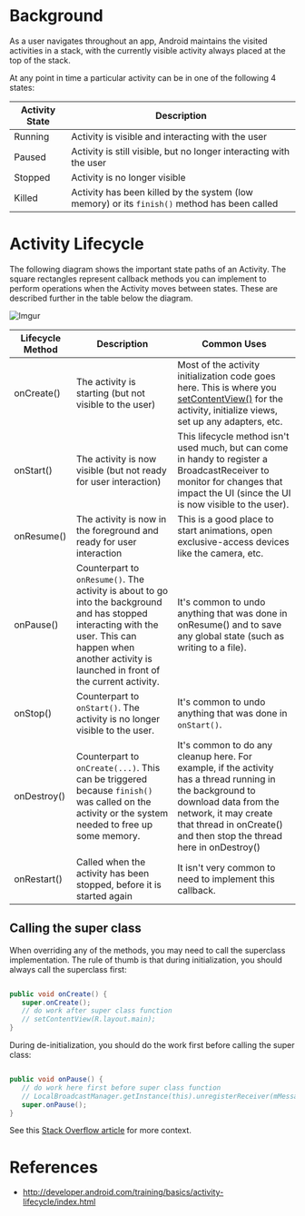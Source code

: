 # Background

As a user navigates throughout an app, Android maintains the visited activities in a stack, with the currently visible activity always placed at the top of the stack. 

At any point in time a particular activity can be in one of the following 4 states:

| Activity State | Description |
| -------------- |-------------|
| Running | Activity is visible and interacting with the user |
| Paused | Activity is still visible, but no longer interacting with the user |
| Stopped | Activity is no longer visible |
| Killed | Activity has been killed by the system (low memory) or its `finish()` method has been called |

# Activity Lifecycle

The following diagram shows the important state paths of an Activity. The square rectangles represent callback methods you can implement to perform operations when the Activity moves between states. These are described further in the table below the diagram.

![Imgur](http://i.imgur.com/aUd1KA1.png)

| Lifecycle Method | Description | Common Uses  |
| ------------- |-------------| -----|
| onCreate() | The activity is starting (but not visible to the user) | Most of the activity initialization code goes here. This is where you [setContentView()](http://developer.android.com/reference/android/app/Activity.html#setContentView(int)) for the activity, initialize views, set up any adapters, etc. |
| onStart() | The activity is now visible (but not ready for user interaction) | This lifecycle method isn't used much, but can come in handy to register a BroadcastReceiver to monitor for changes that impact the UI (since the UI is now visible to the user).  |
| onResume() | The activity is now in the foreground and ready for user interaction | This is a good place to start animations, open exclusive-access devices like the camera, etc. |
| onPause() | Counterpart to `onResume()`. The activity is about to go into the background and has stopped interacting with the user. This can happen when another activity is launched in front of the current activity. | It's common to undo anything that was done in onResume() and to save any global state (such as writing to a file). |
| onStop() | Counterpart to `onStart()`. The activity is no longer visible to the user. | It's common to undo anything that was done in `onStart()`. |
| onDestroy() | Counterpart to `onCreate(...)`. This can be triggered because `finish()` was called on the activity or the system needed to free up some memory. |  It's common to do any cleanup here. For example, if the activity has a thread running in the background to download data from the network, it may create that thread in onCreate() and then stop the thread here in onDestroy() |
| onRestart() | Called when the activity has been stopped, before it is started again | It isn't very common to need to implement this callback.    |

## Calling the super class

When overriding any of the methods, you may need to call the superclass implementation.  The rule of thumb is that during initialization, you should always call the superclass first:

```java

public void onCreate() {
   super.onCreate();
   // do work after super class function
   // setContentView(R.layout.main);
}
```

During de-initialization, you should do the work first before calling the super class:

```java

public void onPause() {
   // do work here first before super class function
   // LocalBroadcastManager.getInstance(this).unregisterReceiver(mMessageReceiver);
   super.onPause();
}
```

See this [Stack Overflow article](http://stackoverflow.com/questions/16925579/android-implementation-of-lifecycle-methods-can-call-the-superclass-implementati) for more context.

# References
* http://developer.android.com/training/basics/activity-lifecycle/index.html

